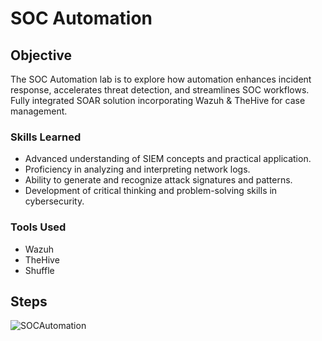 # SOC Automation

## Objective

The SOC Automation lab is to explore how automation enhances incident response, accelerates threat detection, and streamlines SOC workflows. Fully integrated SOAR solution incorporating Wazuh & TheHive for case management.

### Skills Learned

- Advanced understanding of SIEM concepts and practical application.
- Proficiency in analyzing and interpreting network logs.
- Ability to generate and recognize attack signatures and patterns.
- Development of critical thinking and problem-solving skills in cybersecurity.

### Tools Used

- Wazuh
- TheHive
- Shuffle

## Steps
![SOCAutomation](https://github.com/user-attachments/assets/a2d11381-ebbf-4237-a9d0-6fc8338340b1)
